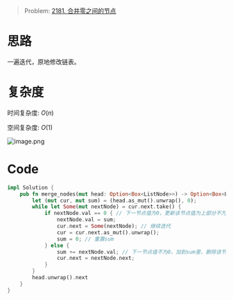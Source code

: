 
> Problem: [2181. 合并零之间的节点](https://leetcode.cn/problems/merge-nodes-in-between-zeros/description/)

# 思路

一遍迭代，原地修改链表。

# 复杂度

时间复杂度: $O(n)$

空间复杂度: $O(1)$

![image.png](https://pic.leetcode.cn/1708529780-HSzDAD-image.png)

# Code
```Rust []
impl Solution {
    pub fn merge_nodes(mut head: Option<Box<ListNode>>) -> Option<Box<ListNode>> {
        let (mut cur, mut sum) = (head.as_mut().unwrap(), 0);
        while let Some(mut nextNode) = cur.next.take() {
            if nextNode.val == 0 { // 下一节点值为0，更新该节点值为上部分不为0节点值的和
                nextNode.val = sum;
                cur.next = Some(nextNode); // 继续迭代
                cur = cur.next.as_mut().unwrap();
                sum = 0; // 重置sum
            } else {
                sum += nextNode.val; // 下一节点值不为0，加到sum里，删除该节点
                cur.next = nextNode.next;
            }
        }
        head.unwrap().next
    }
}
```
